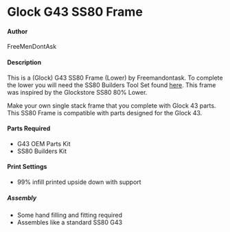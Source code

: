 # Glock G43 SS80 Frame 

#### Author
FreeMenDontAsk 

#### Description
This is a (Glock) G43 SS80 Frame (Lower) by Freemandontask. To complete the lower you will need the SS80 Builders Tool Set found [here](https://www.glockstore.com/SS80-Build-Set). This frame was inspired by the Glockstore SS80 80% Lower.

Make your own single stack frame that you complete with Glock 43 parts. This SS80 Frame is compatible with parts designed for the Glock 43.

#### Parts Required
* G43 OEM Parts Kit
* SS80 Builders Kit

#### Print Settings
* 99% infill printed upside down with support

##### Assembly
* Some hand filling and fitting required
* Assembles like a standard SS80 G43
